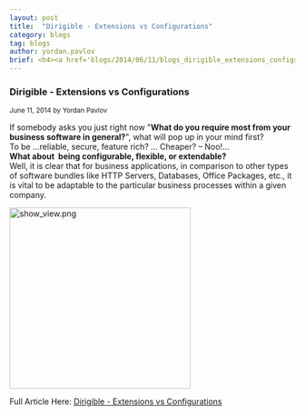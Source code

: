 ```yaml
---
layout: post
title:  "Dirigible - Extensions vs Configurations"
category: blogs
tag: blogs
author: yordan.pavlov
brief: <h4><a href='blogs/2014/06/11/blogs_dirigible_extensions_configs.html'>Dirigible - Extensions vs Configurations</a></h4> <sub class="post-info">June 11, 2014 by Yordan Pavlov</sub></br> If somebody asks you just right now "<strong>What do you require most from your business software in general?</strong>"...<br>
---
```


### Dirigible - Extensions vs Configurations
		
<sub class="post-info">June 11, 2014 by Yordan Pavlov</sub>
		
If somebody asks you just right now "<strong>What do you require most from your business software in general?</strong>", what will pop up in your mind first?<br>
To be ...reliable, secure, feature rich? ... Cheaper? – Noo!...<br>
<strong>What about&nbsp; being configurable, flexible, or extendable?</strong><br>
Well, it is clear that for business applications, in comparison to other types of
software bundles like HTTP Servers, Databases, Office Packages, etc., it is vital to be adaptable to the particular business processes within a given company.<br>

<a href="http://scn.sap.com/servlet/JiveServlet/downloadImage/38-109082-473124/640-300/_28.png"><img alt="show_view.png" class="jive-image" height="319" src="http://scn.sap.com/servlet/JiveServlet/downloadImage/38-109082-473124/640-300/_28.png"></a><br>




Full Article Here: [Dirigible - Extensions vs Configurations](http://scn.sap.com/community/developer-center/cloud-platform/blog/2014/06/11/dirigible--extensions-vs-configurations)

